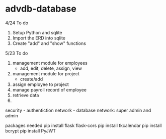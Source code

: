 # advdb-database

4/24 To do
1. Setup Python and sqlite
2. Import the ERD into sqlite
3. Create "add" and "show" functions

5/23 To do
1. management module for employees
    - add, edit, delete, assign, view
2. management module for project
    - create/add
3. assign employee to project
4. manage payroll record of employee
5. retrieve data
6. 
security - authentiction
network
    - database network: super admin and admin



packages needed
pip install flask flask-cors
pip install tkcalendar
pip install bcrypt
pip install PyJWT
